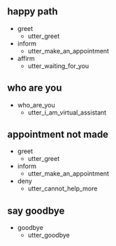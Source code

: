 ## happy path
* greet
  - utter_greet
* inform
  - utter_make_an_appointment
* affirm
  - utter_waiting_for_you

## who are you
* who_are_you
  - utter_i_am_virtual_assistant

## appointment not made
* greet
  - utter_greet
* inform
  - utter_make_an_appointment
* deny
  - utter_cannot_help_more

## say goodbye
* goodbye
  - utter_goodbye
